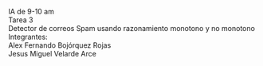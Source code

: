 IA de 9-10 am  
Tarea 3  
Detector de correos Spam usando razonamiento monotono y no monotono  
Integrantes:  
Alex Fernando Bojórquez Rojas  
Jesus Miguel Velarde Arce
